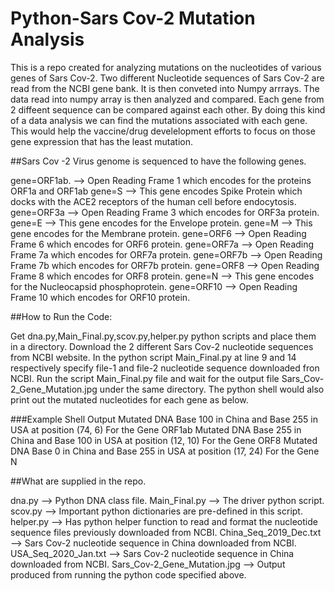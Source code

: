 # Python-Sars Cov-2 Mutation Analysis

This is a repo created for analyzing mutations on the nucleotides of various genes of Sars Cov-2.
Two different Nucleotide sequences of Sars Cov-2 are read from the NCBI gene bank. It is then conveted into Numpy arrrays. The data read into numpy array is then analyzed and compared. Each gene from 2 diffeent sequence can be compared against each other. By doing this kind of a data analysis we can find the mutations associated with each gene. This would help the vaccine/drug develelopment efforts to focus on those gene expression that has the least mutation.

##Sars Cov -2 Virus genome is sequenced to have the following genes.

gene=ORF1ab.  --> Open Reading Frame 1 which encodes for the proteins ORF1a and ORF1ab
gene=S        --> This gene encodes Spike Protein which docks with the ACE2 receptors of the human cell before endocytosis.
gene=ORF3a    --> Open Reading Frame 3 which encodes for ORF3a protein.
gene=E        --> This gene encodes for the Envelope protein.
gene=M        --> This gene encodes for the Membrane protein.
gene=ORF6     --> Open Reading Frame 6 which encodes for ORF6 protein.
gene=ORF7a    --> Open Reading Frame 7a which encodes for ORF7a protein.
gene=ORF7b    --> Open Reading Frame 7b which encodes for ORF7b protein.
gene=ORF8     --> Open Reading Frame 8 which encodes for ORF8 protein.
gene=N        --> This gene encodes for the Nucleocapsid phosphoprotein.
gene=ORF10    --> Open Reading Frame 10 which encodes for ORF10 protein.

##How to Run the Code:

Get dna.py,Main_Final.py,scov.py,helper.py python scripts and place them in a directory. Download the 2 different Sars Cov-2 nucleotide sequences from NCBI website. In the python script Main_Final.py at line 9 and 14 respectively specify file-1 and file-2 nucleotide sequence downloaded fron NCBI. Run the script Main_Final.py file and wait for the output file Sars_Cov-2_Gene_Mutation.jpg under the same directory. The python shell would also print out the mutated nucleotides for each gene as below.

###Example Shell Output
Mutated DNA Base 100 in China and Base 255 in USA at position (74, 6) For the Gene ORF1ab
Mutated DNA Base 255 in China and Base 100 in USA at position (12, 10) For the Gene ORF8
Mutated DNA Base 0 in China and Base 255 in USA at position (17, 24) For the Gene N

##What are supplied in the repo.

dna.py --> Python DNA class file. 
Main_Final.py --> The driver python script.
scov.py --> Important python dictionaries are pre-defined in this script.
helper.py --> Has python helper function to read and format the nucleotide sequence files previously downloaded from NCBI.
China_Seq_2019_Dec.txt --> Sars Cov-2 nucleotide sequence in China downloaded from NCBI.
USA_Seq_2020_Jan.txt --> Sars Cov-2 nucleotide sequence in China downloaded from NCBI.
Sars_Cov-2_Gene_Mutation.jpg --> Output produced from running the python code specified above.
